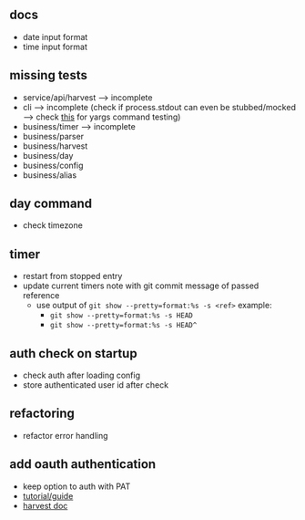 ## docs

- date input format
- time input format

## missing tests

- service/api/harvest --> incomplete
- cli --> incomplete (check if process.stdout can even be stubbed/mocked --> check [this](https://github.com/yargs/yargs/blob/main/docs/advanced.md#testing-a-command-module) for yargs command testing)
- business/timer --> incomplete
- business/parser
- business/harvest
- business/day
- business/config
- business/alias

## day command

- check timezone

## timer

- restart from stopped entry
- update current timers note with git commit message of passed reference
  - use output of `git show --pretty=format:%s -s <ref>` example:
    - `git show --pretty=format:%s -s HEAD`
    - `git show --pretty=format:%s -s HEAD^`

## auth check on startup

- check auth after loading config
- store authenticated user id after check

## refactoring

- refactor error handling

## add oauth authentication

- keep option to auth with PAT
- [tutorial/guide](https://thecodebarbarian.com/oauth-in-nodejs-cli-apps.html)
- [harvest doc](https://help.getharvest.com/api-v2/authentication-api/authentication/authentication/#for-client-side-applications)
